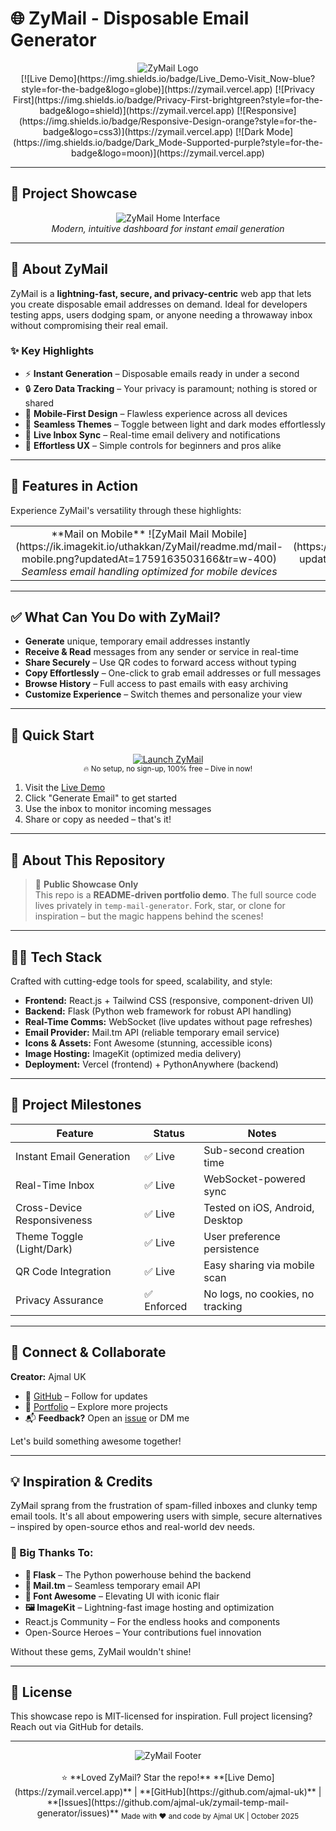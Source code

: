 # 🌐 ZyMail - Disposable Email Generator

<div align="center">
  <img src="https://ik.imagekit.io/uthakkan/ZyMail/readme.md/logo.png]" alt="ZyMail Logo" />
</div>

<div align="center">
  [![Live Demo](https://img.shields.io/badge/Live_Demo-Visit_Now-blue?style=for-the-badge&logo=globe)](https://zymail.vercel.app)
  [![Privacy First](https://img.shields.io/badge/Privacy-First-brightgreen?style=for-the-badge&logo=shield)](https://zymail.vercel.app)
  [![Responsive](https://img.shields.io/badge/Responsive-Design-orange?style=for-the-badge&logo=css3)](https://zymail.vercel.app)
  [![Dark Mode](https://img.shields.io/badge/Dark_Mode-Supported-purple?style=for-the-badge&logo=moon)](https://zymail.vercel.app)
</div>

---

## 📸 Project Showcase

<div align="center">
  <img src="https://ik.imagekit.io/uthakkan/ZyMail/readme.md/home.png?tr=w-800" alt="ZyMail Home Interface" />
  <br><em>Modern, intuitive dashboard for instant email generation</em>
</div>

---

## 🚀 About ZyMail

ZyMail is a **lightning-fast, secure, and privacy-centric** web app that lets you create disposable email addresses on demand. Ideal for developers testing apps, users dodging spam, or anyone needing a throwaway inbox without compromising their real email.

### ✨ Key Highlights
- ⚡ **Instant Generation** – Disposable emails ready in under a second
- 🔒 **Zero Data Tracking** – Your privacy is paramount; nothing is stored or shared
- 📱 **Mobile-First Design** – Flawless experience across all devices
- 🌙 **Seamless Themes** – Toggle between light and dark modes effortlessly
- 💬 **Live Inbox Sync** – Real-time email delivery and notifications
- 🎯 **Effortless UX** – Simple controls for beginners and pros alike

---

## 🎯 Features in Action

Experience ZyMail's versatility through these highlights:

<table align="center" width="100%">
<tr>
<td width="50%" align="center">
**Mail on Mobile**  
![ZyMail Mail Mobile](https://ik.imagekit.io/uthakkan/ZyMail/readme.md/mail-mobile.png?updatedAt=1759163503166&tr=w-400)  
<em>Seamless email handling optimized for mobile devices</em>
</td>
<td width="50%" align="center">
**QR Code Sharing**  
![ZyMail QR](https://ik.imagekit.io/uthakkan/ZyMail/readme.md/qr.png?updatedAt=1759163499302&tr=w-400)  
<em>Quickly share inboxes via scannable QR</em>
</td>
</tr>
</table>

---

## ✅ What Can You Do with ZyMail?

- **Generate** unique, temporary email addresses instantly
- **Receive & Read** messages from any sender or service in real-time
- **Share Securely** – Use QR codes to forward access without typing
- **Copy Effortlessly** – One-click to grab email addresses or full messages
- **Browse History** – Full access to past emails with easy archiving
- **Customize Experience** – Switch themes and personalize your view

---

## 🚀 Quick Start

<div align="center">
  <a href="https://zymail.vercel.app">
    <img src="https://ik.imagekit.io/uthakkan/ZyMail/readme.md/launch.png?tr=w-600" alt="Launch ZyMail" />
  </a>
  <br><sub>🔥 No setup, no sign-up, 100% free – Dive in now!</sub>
</div>

1. Visit the [Live Demo](https://zymail.vercel.app)
2. Click "Generate Email" to get started
3. Use the inbox to monitor incoming messages
4. Share or copy as needed – that's it!

---

## 📝 About This Repository

> 📌 **Public Showcase Only**  
> This repo is a **README-driven portfolio demo**. The full source code lives privately in `temp-mail-generator`. Fork, star, or clone for inspiration – but the magic happens behind the scenes!

---

## 👨‍💻 Tech Stack

Crafted with cutting-edge tools for speed, scalability, and style:

- **Frontend:** React.js + Tailwind CSS (responsive, component-driven UI)
- **Backend:** Flask (Python web framework for robust API handling)
- **Real-Time Comms:** WebSocket (live updates without page refreshes)
- **Email Provider:** Mail.tm API (reliable temporary email service)
- **Icons & Assets:** Font Awesome (stunning, accessible icons)
- **Image Hosting:** ImageKit (optimized media delivery)
- **Deployment:** Vercel (frontend) + PythonAnywhere (backend)

---

## 🌟 Project Milestones

| Feature                  | Status          | Notes                          |
|--------------------------|-----------------|--------------------------------|
| Instant Email Generation | ✅ Live         | Sub-second creation time       |
| Real-Time Inbox          | ✅ Live         | WebSocket-powered sync         |
| Cross-Device Responsiveness | ✅ Live      | Tested on iOS, Android, Desktop |
| Theme Toggle (Light/Dark)| ✅ Live         | User preference persistence    |
| QR Code Integration      | ✅ Live         | Easy sharing via mobile scan   |
| Privacy Assurance        | ✅ Enforced     | No logs, no cookies, no tracking |

---

## 📧 Connect & Collaborate

**Creator:** Ajmal UK  
- 🐙 [GitHub](https://github.com/ajmal-uk) – Follow for updates  
- 💼 [Portfolio](https://ajmaluk.netlify.com) – Explore more projects  
- 📬 **Feedback?** Open an [issue](https://github.com/ajmal-uk/zymail-temp-mail-generator/issues) or DM me  

Let's build something awesome together!

---

## 💡 Inspiration & Credits

ZyMail sprang from the frustration of spam-filled inboxes and clunky temp email tools. It's all about empowering users with simple, secure alternatives – inspired by open-source ethos and real-world dev needs.

### 🙌 Big Thanks To:
- **🐍 Flask** – The Python powerhouse behind the backend  
- **📧 Mail.tm** – Seamless temporary email API  
- **🎨 Font Awesome** – Elevating UI with iconic flair  
- **🖼 ImageKit** – Lightning-fast image hosting and optimization  
- React.js Community – For the endless hooks and components  
- Open-Source Heroes – Your contributions fuel innovation  

Without these gems, ZyMail wouldn't shine!

---

## 📄 License

This showcase repo is MIT-licensed for inspiration. Full project licensing? Reach out via GitHub for details.

---

<div align="center">
  <img src="https://ik.imagekit.io/uthakkan/ZyMail/readme.md/footer.png?tr=w-400" alt="ZyMail Footer" />
  <br><br>
  ⭐ **Loved ZyMail? Star the repo!**  
  **[Live Demo](https://zymail.vercel.app)** | **[GitHub](https://github.com/ajmal-uk)** | **[Issues](https://github.com/ajmal-uk/zymail-temp-mail-generator/issues)**  
  <sub>Made with ❤️ and code by Ajmal UK | October 2025</sub>
</div>
